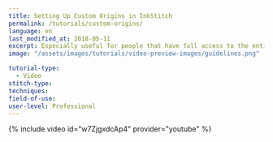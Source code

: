 ```yaml
---
title: Setting Up Custom Origins in InkStitch
permalink: /tutorials/custom-origins/
language: en
last_modified_at: 2018-05-11
excerpt: Especially useful for people that have full access to the entire sewing field that their machine is capable of regardless of what hoop they use. Video Tutorial by Evan West.
image: "/assets/images/tutorials/video-preview-images/guidelines.png"

tutorial-type:
  - Video
stitch-type: 
techniques:
field-of-use: 
user-level: Professional
---
```


{% include video id="w7ZjgxdcAp4" provider="youtube" %}

